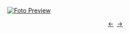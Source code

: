 [![Foto Preview](preview/n567.avif)](https://20essentials.github.io/project-000-567)

<div align="center" style="display: flex; justify-content: center;">
  <a  href="https://github.com/20essentials/project-000-566" target="_blank">&#8592;</a>
  &nbsp;&nbsp;
  <a  href="https://github.com/20essentials/project-000-568" target="_blank">&#8594;</a>
</div>

